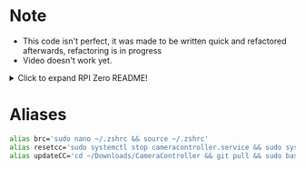 # Note
- This code isn't perfect, it was made to be written quick and refactored afterwards, refactoring is in progress
- Video doesn't work yet.
<details>
<summary>Click to expand RPI Zero README!</summary>


# BOM ( todo Update with links)


  ```
  Reccomended
  Autofocus is good for the small screen
  but as of RPI0-2 There's not enough RAM for more than 16MP
  [Arducam 64MP Camera module]
  [m2 screws and bolt]
  ```
 __or__
  ```
  Not recomended (Screen to small on default build)
  [Raspberry HQ camera module] 
  [C or CS-mount lens]
  [optionally, a tripod] 
  ```
- ```[Raspberry Pi Zero 2]``` (Zero 1 might work)
- ```[SD card]```
- ```[Waveshare 1.3 inch display HAT]```
- ```[Waveshare UPS HAT (C)]``` (That one that is the size of a Raspberry pi zero)
- ```[Pin header]``` (for solderfree you want to dremel pins to keep battery safe)
- ```[M2.5 screws and standoffs]```
- ```[Heat sink]```
- ```[3d printer]``` (or camera mount)

# Installation


- Install RaspberryPi OS on a SD card (Bullseye 32bit)
- Deactivate ```screen blanking``` by running```sudo raspi-config``` -> ```Display Options``` -> ```D4 Screen Blanking``` -> ```<No>```

- #### Install CameraController (this repository)
```bash
sudo apt update -y && sudo apt upgrade -y
sudo apt install openjdk-8-jdk git -y

mkdir ~/projects
cd ~/Downloads/
git clone https://github.com/EngineeringOV/CameraController.git
cd CameraController
sudo cp ./src/main/resources/cameracontroller.service /etc/systemd/system/cameracontroller.service
cp ./src/main/resources/default.config.properties ~/projects/config.properties
bash gradlew jar
cp ./build/libs/cameraController-1.jar ~/projects/cameraController-1.jar
sudo systemctl enable cameracontroller.service
sudo systemctl start cameracontroller.service
#sudo journalctl -u cameracontroller.service -f
nano ~/projects/config.properties

```

- #### Setup Raspberry Pi
````bash
#Some  nice to have tools
sudo apt install guake  p7zip-full zsh -y
# Oh my Zsh
sh -c "$(curl -fsSL https://raw.githubusercontent.com/ohmyzsh/ohmyzsh/master/tools/install.sh)"

# disable services that are slow to boot and use a lot of power
sudo systemctl disable ModemManager.service
sudo systemctl disable hciuart.service

# Enable I2C and SPI
sudo bash -c 'echo -e "dtparam=i2c_arm=on\ndtparam=spi=on" >> /boot/config.txt'
# Autohide taskbar
sudo sed -i "s/autohide=.*/autohide=1/" /etc/xdg/lxpanel/LXDE-pi/panels/panel

# Set swap size 
sudo dphys-swapfile swapoff
sudo bash -c 'echo "CONF_SWAPSIZE=2048" > /etc/dphys-swapfile'
sudo dphys-swapfile setup
sudo dphys-swapfile swapon

# Effectivised CMDline
sudo sed -i -e 's/\bconsole=tty[0-9]\+/console=tty3/' \
            -e '/rootwait/!b;s/\brootwait\b/& quiet loglevel=3 logo.nologo nosplash cma=375M/' \
            -e 's/quiet[^ ]*//g;s/loglevel=[^ ]*//g;s/logo\.nologo//g;s/nosplash//g;s/cma=[^ ]*//g' \
            -e '/rootwait/s/$/ quiet loglevel=3 logo.nologo nosplash cma=375M/' /boot/cmdline.txt


# Set config.txt fields if they exist otherwise add them
CONFIG_FILE="/boot/config.txt"
sudo bash -c '
declare -A settings=(
    [disable_splash]="1"
    [boot_delay]="0"
    ["#arm_freq"]="600"
    ["#gpu_freq"]="300"
    ["#sdram_freq"]="400"
)
CONFIG_FILE="${CONFIG_FILE:-/boot/config.txt}"
for key in "${!settings[@]}"; do
    value="${settings[$key]}"
    if grep -q "^${key}=" "$CONFIG_FILE"; then
        sed -i "s|^${key}=.*|${key}=${value}|" "$CONFIG_FILE"
    else
        echo "${key}=${value}" >> "$CONFIG_FILE"
    fi
done

if ! grep -q "dtoverlay=disable-bt" "$CONFIG_FILE"; then
echo "dtoverlay=disable-bt" >> "$CONFIG_FILE"
fi
'

#todo disable wifi power savings mode ?
````
### Next steps depend on camera module!
<details>
<summary>HQ Camera Module</summary>


```
sudo bash -c '
    if ! grep -q "dtoverlay=imx477,media-controller=0" /boot/config.txt; then
        echo "dtoverlay=imx477,media-controller=0" >> /boot/config.txt
    fi'
```
</details>
<details>
<summary>Arducam 64MP Hawkeye</summary>

```
sudo bash -c '
    cd ~/Downloads/
    wget -O install_pivariety_pkgs.sh https://github.com/ArduCAM/Arducam-Pivariety-V4L2-Driver/releases/download/install_script/install_pivariety_pkgs.sh
    chmod +x install_pivariety_pkgs.sh
    ./install_pivariety_pkgs.sh -p libcamera_dev
    ./install_pivariety_pkgs.sh -p libcamera_apps

    if ! grep -q "dtoverlay=arducam-64mp" /boot/config.txt; then
       echo "dtoverlay=arducam-64mp" >> /boot/config.txt
    fi'
```
- Enable ```Glamor graphic acceleration``` by running```sudo raspi-config``` -> ```Advanced Options``` -> ```Enable Glamor graphic acceleration``` -> ```Yes```
</details>

- install  display drivers (Instructions below) and ***Optionally*** battery code examples 
- ````sudo reboot````
- ###### If the camera starts correctly then you did everything correctly and you're now done

## 1.3 Inch Waveshare display drivers

````bash
#Update and install required libs
sudo apt install ttf-wqy-zenhei python3-pip cmake -y
sudo pip3 install RPi.GPIO
sudo pip3 install spidev

# bcm
mkdir ~/Downloads/
cd ~/Downloads
wget https://www.airspayce.com/mikem/bcm2835/bcm2835-1.71.tar.gz
tar zxvf bcm2835-1.71.tar.gz 
cd bcm2835-1.71/
sudo ./configure && sudo make && sudo make check && sudo make install
# For more, you can refer to the official website at: https://www.airspayce.com/mikem/bcm2835/

# wiring pi
cd ~/Downloads
git clone https://github.com/WiringPi/WiringPi
cd WiringPi
./build
gpio -v

# fbcp (Display driver)
#Notice that the cmake below differs from the one on WaveShares instructions because -DBACKLIGHT_CONTROL=OFF is flagged as off
cd ~/Downloads/
wget https://www.waveshare.com/w/upload/f/f9/Waveshare_fbcp.7z
7z x Waveshare_fbcp.7z -o./waveshare_fbcp
cd waveshare_fbcp
mkdir build
cd build
cmake -DSPI_BUS_CLOCK_DIVISOR=20 -DWAVESHARE_1INCH3_LCD_HAT=ON -DBACKLIGHT_CONTROL=OFF -DSTATISTICS=0 ..
make -j

sudo cp ~/Downloads/waveshare_fbcp/build/fbcp /usr/local/bin/fbcp
#Make fbcp autostart on boot
if ! grep -q "fbcp&" /etc/rc.local; then
  sudo sed -i '/^exit 0$/s/^exit 0$/fbcp\&\n&/' /etc/rc.local
fi

# Set config.txt fields if they exist otherwise add them
CONFIG_FILE="/boot/config.txt"
sudo bash -c '
declare -A settings=(
    ["hdmi_force_hotplug"]="1"
    ["hdmi_cvt"]="300 300 60 1 0 0 0"
    ["hdmi_group"]="2"
    ["hdmi_mode"]="87"
    ["display_rotate"]="0"
    ["gpu_mem"]="32"
)
CONFIG_FILE="${CONFIG_FILE:-/boot/config.txt}"
for key in "${!settings[@]}"; do
    value="${settings[$key]}"
    if grep -q "^${key}=" "$CONFIG_FILE"; then
        sed -i "s|^${key}=.*|${key}=${value}|" "$CONFIG_FILE"
    else
        echo "${key}=${value}" >> "$CONFIG_FILE"
    fi
done
'

sudo raspi-config 

````
- ``sudo raspi-config `` -> ``Advanced Settings`` -> ``GL Driver`` -> ``Legacy Drivers`` -> ``Yes``

# Development

## (Optional development example code) UPS HAT
```shell
cd ~/Downloads/
wget https://www.waveshare.com/w/upload/4/40/UPS_HAT_C.7z
7zr x UPS_HAT_C.7z -r -o./
cd UPS_HAT_C
# python3 INA219.py
```
todo: make all code here idempotent
todo: implement https://docs.arducam.com/Raspberry-Pi-Camera/Native-camera/64MP-Hawkeye/
todo_ https://forum.arducam.com/t/how-to-use-arducam-64mp-arducam-64mp-faq/2848/2
</details>

# Aliases
```bash
alias brc='sudo nano ~/.zshrc && source ~/.zshrc'
alias resetcc='sudo systemctl stop cameracontroller.service && sudo systemctl daemon-reload && sudo systemctl start cameracontroller.service && sudo journalctl -u cameracontroller.service -f'
alias updateCC='cd ~/Downloads/CameraController && git pull && sudo bash gradlew jar && sudo cp ./build/libs/cameraController-1.jar ~/projects/cameraController-1.jar && sudo systemctl stop cameracontroller.service && sudo systemctl daemon-reload && sudo systemctl start cameracontroller.service && sudo journalctl -u cameracontroller.service -f'
```